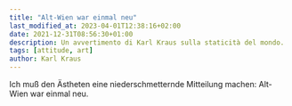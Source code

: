 ```yaml
---
title: "Alt-Wien war einmal neu"
last_modified_at: 2023-04-01T12:38:16+02:00
date: 2021-12-31T08:56:30+01:00
description: Un avvertimento di Karl Kraus sulla staticità del mondo.
tags: [attitude, art]
author: Karl Kraus
---
```


Ich muß den Ästheten eine niederschmetternde Mitteilung machen: Alt-Wien war einmal neu.
